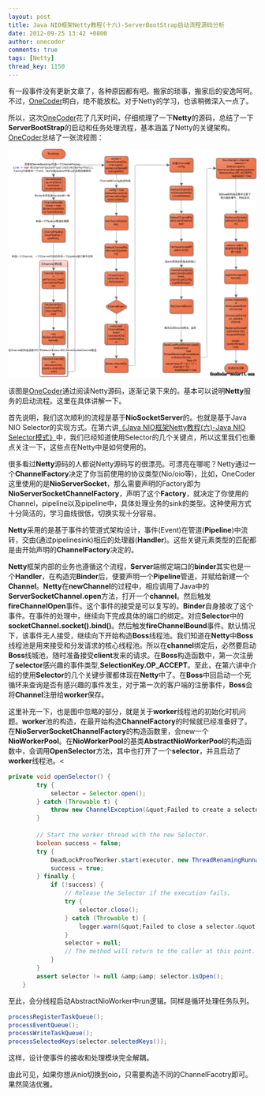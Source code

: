 ```yaml
---
layout: post
title: Java NIO框架Netty教程(十六)-ServerBootStrap启动流程源码分析
date: 2012-09-25 13:42 +0800
author: onecoder
comments: true
tags: [Netty]
thread_key: 1150
---
```

有一段事件没有更新文章了，各种原因都有吧。搬家的琐事，搬家后的安逸呵呵。不过，<a href="http://www.coderli.com">OneCoder</a>明白，绝不能放松。对于Netty的学习，也该稍微深入一点了。

所以，这次<a href="http://www.coderli.com">OneCoder</a>花了几天时间，仔细梳理了一下**Netty**的源码，总结了一下**ServerBootStrap**的启动和任务处理流程，基本涵盖了Netty的关键架构。<a href="http://www.coderli.com">OneCoder</a>总结了一张流程图：

![](/images/oldposts/aGtVD.jpg)

该图是<a href="http://www.coderli.com">OneCoder</a>通过阅读Netty源码，逐渐记录下来的。基本可以说明**Netty**服务的启动流程。这里在具体讲解一下。

首先说明，我们这次顺利的流程是基于**NioSocketServer**的。也就是基于Java NIO Selector的实现方式。在第六讲<a href="http://www.coderli.com/netty-nio-selector">《Java NIO框架Netty教程(六)-Java NIO Selector模式》</a>中，我们已经知道使用Selector的几个关键点，所以这里我们也重点关注一下，这些点在Netty中是如何使用的。

很多看过**Netty**源码的人都说Netty源码写的很漂亮。可漂亮在哪呢？Netty通过一个**ChannelFactory**决定了你当前使用的协议类型(Nio/oio等)，比如，OneCoder这里使用的是**NioServerSocket**，那么需要声明的Factory即为**NioServerSocketChannelFactory**，声明了这个**Factory**，就决定了你使用的Channel，pipeline以及pipeline中，具体处理业务的sink的类型。这种使用方式十分简洁的，学习曲线很低，切换实现十分容易。

**Netty**采用的是基于事件的管道式架构设计，事件(Event)在管道(**Pipeline**)中流转，交由(通过pipelinesink)相应的处理器(**Handler**)。这些关键元素类型的匹配都是由开始声明的**ChannelFactory**决定的。

**Netty**框架内部的业务也遵循这个流程，**Server**端绑定端口的**binder**其实也是一个**Handler**，在构造完**Binder**后，便要声明一个**Pipeline**管道，并赋给新建一个**Channel**。**Netty**在**newChannel**的过程中，相应调用了Java中的**ServerSocketChannel.open**方法，打开一个**channel**。然后触发**fireChannelOpen**事件。这个事件的接受是可以复写的。**Binder**自身接收了这个事件。在事件的处理中，继续向下完成具体的端口的绑定。对应**Selector**中的 **socketChannel.socket().bind()**。然后触发**fireChannelBound**事件。默认情况下，该事件无人接受，继续向下开始构造**Boss**线程池。我们知道在**Netty**中**Boss**线程池是用来接受和分发请求的核心线程池。所以在**channel**绑定后，必然要启动**Boss**线城池，随时准备接受**client**发来的请求。在**Boss**构造函数中，第一次注册了**selector**感兴趣的事件类型,**SelectionKey.OP_ACCEPT**。至此，在第六讲中介绍的使用**Selector**的几个关键步骤都体现在**Netty**中了。在**Boss**中回启动一个死循环来查询是否有感兴趣的事件发生，对于第一次的客户端的注册事件，**Boss**会将**Channel**注册给**worker**保存。

这里补充一下，也是图中忽略的部分，就是关于**worker**线程池的初始化时机问题。**worker**池的构造，在最开始构造**ChannelFactory**的时候就已经准备好了。在**NioServerSocketChannelFactory**的构造函数里，会new一个**NioWorkerPool**。在**NioWorkerPool**的基类**AbstractNioWorkerPool**的构造函数中，会调用**OpenSelector**方法，其中也打开了一个**selector**，并且启动了**worker**线程池。<

```java
private void openSelector() {
        try {
            selector = Selector.open();
        } catch (Throwable t) {
            throw new ChannelException(&quot;Failed to create a selector.&quot;, t);
        }

        // Start the worker thread with the new Selector.
        boolean success = false;
        try {
            DeadLockProofWorker.start(executor, new ThreadRenamingRunnable(this, &quot;New I/O  worker #&quot; + id));
            success = true;
        } finally {
            if (!success) {
                // Release the Selector if the execution fails.
                try {
                    selector.close();
                } catch (Throwable t) {
                    logger.warn(&quot;Failed to close a selector.&quot;, t);
                }
                selector = null;
                // The method will return to the caller at this point.
            }
        }
        assert selector != null &amp;&amp; selector.isOpen();
    }
```

至此，会分线程启动AbstractNioWorker中run逻辑。同样是循环处理任务队列。

```java
processRegisterTaskQueue();
processEventQueue();
processWriteTaskQueue();
processSelectedKeys(selector.selectedKeys());
```

这样，设计使事件的接收和处理模块完全解耦。

由此可见，如果你想从nio切换到oio，只需要构造不同的ChannelFacotry即可。果然简洁优雅。